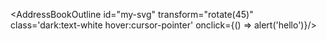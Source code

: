<AddressBookOutline id="my-svg" transform="rotate(45)" class='dark:text-white hover:cursor-pointer' onclick={() => alert('hello')}/>